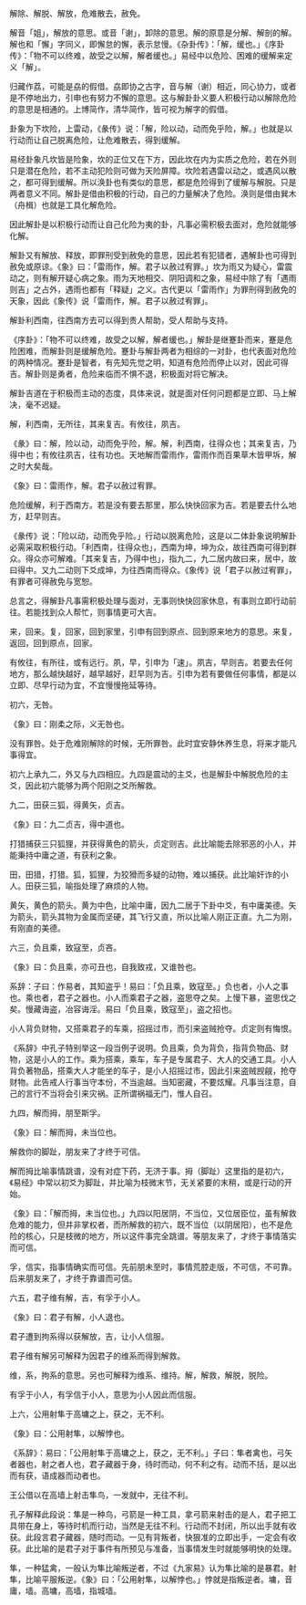 
解除、解脱、解放，危难散去，赦免。

解音「姐」，解放的意思。或音「谢」，卸除的意思。解的原意是分解、解剖的解。解也和「懈」字同义，即懈怠的懈，表示怠慢。《杂卦传》：「解，缓也。」《序卦传》：「物不可以终难，故受之以解，解者缓也。」易经中以危险、困难的缓解来定义「解」。

归藏作荔，可能是劦的假借。劦即协之古字，音与解（谢）相近，同心协力，或者是不停地出力，引申也有努力不懈的意思。这与解卦卦义要人积极行动以解除危险的意思是相通的。上博简作，清华简作，皆可视为解字的假借。

卦象为下坎险，上雷动，《彖传》说：「解，险以动，动而免乎险，解。」也就是以行动而让自己脱离危险，让危难散去，得到缓解。

易经卦象凡坎皆是险象，坎的正位又在下方，因此坎在内为实质之危险，若在外则只是潜在危险，若不主动犯险则可做为天险屏障。坎险若遇雷以动之，或遇风以散之，都可得到缓解。所以涣卦也有类似的意思，都是危险得到了缓解与解脱。只是两者意义不同。解卦是借由积极的行动，自己的力量解决了危险。涣则是借由巽木（舟楫）也就是工具化解危险。

因此解卦是以积极行动而让自己化险为夷的卦，凡事必需积极去面对，危险就能够化解。

解卦又有解放、释放，即罪刑受到赦免的意思，因此若有犯错者，遇解卦也可得到赦免或原谅。《象》曰：「雷雨作，解。君子以赦过宥罪。」坎为雨又为疑心，雷震动之，则有解开疑心病之象。雨为天地相交、阴阳调和之象，易经中除了有「遇雨则吉」之占外，遇雨也都有「释疑」之义。古代更以「雷雨作」为罪刑得到赦免的天象，因此《象传》说「雷雨作，解。君子以赦过宥罪」。

解卦利西南，往西南方去可以得到贵人帮助，受人帮助与支持。

《序卦》：「物不可以终难，故受之以解，解者缓也。」解卦是继蹇卦而来，蹇是危险困难，而解卦则是缓解危险。蹇卦与解卦两者为相综的一对卦，也代表面对危险的两种情况。蹇卦是智者，有先知先觉之明，知道有危险而停止以对，因此可得吉。解卦则是勇者，危险来临而不惧不退，积极面对将它解决。

解卦吉道在于积极而主动的态度，具体来说，就是面对任何问题都是立即、马上解决，毫不迟疑。

解，利西南，无所往，其来复吉。有攸往，夙吉。

《彖》曰：解，险以动，动而免乎险，解。解，利西南，往得众也；其来复吉，乃得中也；有攸往夙吉，往有功也。天地解而雷雨作，雷雨作而百果草木皆甲坼，解之时大矣哉。

《象》曰：雷雨作，解。君子以赦过宥罪。

危险缓解，利于西南方。若是没有要去那里，那么快快回家为吉。若是要去什么地方，赶早则吉。

《彖传》说：「险以动，动而免乎险。」行动以脱离危险，这是以二体卦象说明解卦必需采取积极行动。「利西南，往得众也」，西南为坤，坤为众，故往西南可得到群众。得众亦可解难。「其来复吉，乃得中也」，指九二，九二居内故曰来，居中，故曰得中。又九二动则下爻成坤，为往西南而得众。《象传》说「君子以赦过宥罪」，有罪者可得赦免与宽恕。

总言之，得解卦凡事需积极处理与面对，无事则快快回家休息，有事则立即行动前往。若能找到众人帮忙，则事情更可大吉。

来，回来。复，回家，回到家里，引申有回到原点、回到原来地方的意思。来复，返回，回到原点，回家。

有攸往，有所往，或有远行。夙，早，引申为「速」。夙吉，早则吉。若要去任何地方，那么越快越好，越早越好，赶早则为吉。引申为若有要做任何事情，都是以立即、尽早行动为宜，不宜慢慢拖延等待。

初六，无咎。

《象》曰：刚柔之际，义无咎也。

没有罪咎。处于危难刚解除的时候，无所罪咎。此时宜安静休养生息，将来才能凡事得宜。

初六上承九二，外又与九四相应。九四是震动的主爻，也是解卦中解脱危险的主爻，因此初六能够为两个阳刚之爻所解救。

九二，田获三狐，得黄矢，贞吉。

《象》曰：九二贞吉，得中道也。

打猎捕获三只狐狸，并获得黄色的箭头，贞定则吉。此比喻能去除邪恶的小人，并能秉持中庸之道，有获利之象。

田，田猎，打猎。狐，狐狸，为狡猾而多疑的动物，难以捕获。此比喻奸诈的小人。田获三狐，喻指处理了麻烦的人物。

黄矢，黄色的箭头。黄为中色，比喻中庸，因九二居于下卦中爻，有中庸美德。矢为箭头，箭头其物为金属而坚硬，其飞行又直，所以比喻人刚正正直。九二为刚，有刚直的美德。

六三，负且乘，致寇至，贞吝。

《象》曰：负且乘，亦可丑也，自我致戎，又谁咎也。

系辞：子曰：作易者，其知盗乎！易曰：「负且乘，致寇至。」负也者，小人之事也。乘也者，君子之器也。小人而乘君子之器，盗思夺之矣。上慢下暴，盗思伐之矣。慢藏诲盗，冶容诲淫。易曰「负且乘，致寇至」，盗之招也。

小人背负财物，又搭乘君子的车乘，招摇过市，而引来盗贼抢夺。贞定则有悔恨。

《系辞》中孔子特别举这一段当例子说明。负且乘，负为背负，指背负物品、财物，这是小人的工作。乘为搭乘，乘车，车子是专属君子、大人的交通工具。小人背负著物品，搭乘大人才能坐的车子，是小人招摇过市，因此引来盗贼觊觎，抢夺财物。此告戒人行事当守本份，不当逾越。当知密藏，不要炫耀。凡事当注意，自己的言行不当将会引来灾祸。正所谓祸福无门，惟人自召。

九四，解而拇，朋至斯孚。

《象》曰：解而拇，未当位也。

解救你的脚趾，朋友来了才终于可信。

解而拇比喻事情跳谱，没有对症下药，无济于事。拇（脚趾）这里指的是初六，《易经》中常以初爻为脚趾，并比喻为枝微末节，无关紧要的末稍，或是行动的开始。

《象》曰：「解而拇，未当位也。」九四以阳居阴，不当位，又位居臣位，虽有解救危难的能力，但并非掌权者，而所解救的初六，既不当位（以阴居阳），也不是危险的核心，只是枝微的地方，所以这件事完全跳谱。等朋友来了，才终于事情落实而可信。

孚，信实，指事情确实而可信。先前朋未至时，事情荒腔走版，不可信，不可靠。后来朋友来了，才终于靠谱而可信。

六五，君子维有解，吉，有孚于小人。

《象》曰：君子有解，小人退也。

君子遭到拘系得以获解放，吉，让小人信服。

君子维有解另可解释为因君子的维系而得到解救。

维，系，拘系的意思。另也可解释为维系、维持。解，解救，解脱，脱险。

有孚于小人，有孚信于小人，意思为小人因此而信服。

上六，公用射隼于高墉之上，获之，无不利。

《象》曰：公用射隼，以解悖也。

《系辞》：易曰：「公用射隼于高墉之上，获之，无不利。」子曰：隼者禽也，弓矢者器也，射之者人也，君子藏器于身，待时而动，何不利之有。动而不括，是以出而有获，语成器而动者也。

王公借以在高墙上射击隼鸟，一发就中，无往不利。

孔子解释此段说：隼是一种鸟，弓箭是一种工具，拿弓箭来射击的是人，君子把工具带在身上，等待时机而行动，当然是无往不利。行动而不封闭，所以出手就有收获。此段言君子藏器，随时而动。一见有背叛者，快狠准的立即出手，一定会有收获。此比喻的是君子对于事件有所预见与准备，当事情发生时就能够明快的处理。

隼，一种猛禽，一般认为隼比喻叛逆者，不过《九家易》认为隼比喻的是暴君。射隼，比喻平服叛逆。《象》曰：「公用射隼，以解悖也。」悖就是指叛逆者。墉，音庸，墙。高墉，高墙，指城墙。